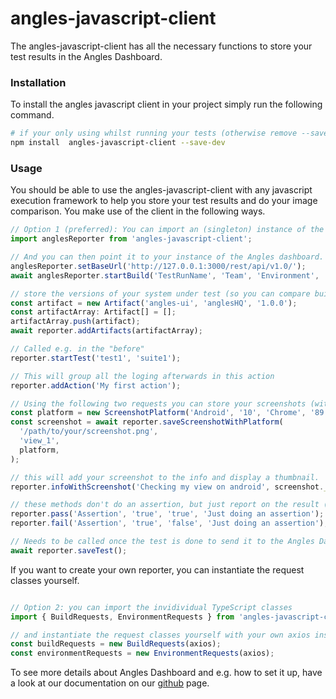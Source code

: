# angles-javascript-client

The angles-javascript-client has all the necessary functions to store your test results in the Angles Dashboard. 

### Installation
To install the angles javascript client in your project simply run the following command.
``` bash
# if your only using whilst running your tests (otherwise remove --save-dev)
npm install  angles-javascript-client --save-dev

```

### Usage
You should be able to use the angles-javascript-client with any javascript execution framework to help you store your test results and do your image comparison. You make use of the client in the following ways.

``` javascript
// Option 1 (preferred): You can import an (singleton) instance of the anglesReporter
import anglesReporter from 'angles-javascript-client';

// And you can then point it to your instance of the Angles dashboard.
anglesReporter.setBaseUrl('http://127.0.0.1:3000/rest/api/v1.0/');
await anglesReporter.startBuild('TestRunName', 'Team', 'Environment', 'Component');

// store the versions of your system under test (so you can compare builds)
const artifact = new Artifact('angles-ui', 'anglesHQ', '1.0.0');
const artifactArray: Artifact[] = [];
artifactArray.push(artifact);
await reporter.addArtifacts(artifactArray);

// Called e.g. in the "before"
reporter.startTest('test1', 'suite1');

// This will group all the loging afterwards in this action
reporter.addAction('My first action');

// Using the following two requests you can store your screenshots (with a view name and platform details)
const platform = new ScreenshotPlatform('Android', '10', 'Chrome', '89.0', 'Samsung Galaxy S9');
const screenshot = await reporter.saveScreenshotWithPlatform(
  '/path/to/your/screenshot.png',
  'view_1',
  platform,
);

// this will add your screenshot to the info and display a thumbnail.
reporter.infoWithScreenshot('Checking my view on android', screenshot._id);

// these methods don't do an assertion, but just report on the result (and change the state of the test run in Angles).
reporter.pass('Assertion', 'true', 'true', 'Just doing an assertion');
reporter.fail('Assertion', 'true', 'false', 'Just doing an assertion');

// Needs to be called once the test is done to send it to the Angles Dashboard.
await reporter.saveTest();

```

If you want to create your own reporter, you can instantiate the request classes yourself.
```javascript

// Option 2: you can import the invidividual TypeScript classes
import { BuildRequests, EnvironmentRequests } from 'angles-javascript-client';

// and instantiate the request classes yourself with your own axios instance.
const buildRequests = new BuildRequests(axios);
const environmentRequests = new EnvironmentRequests(axios);

```

To see more details about Angles Dashboard and e.g. how to set it up, have a look at our documentation on our [github](https://angleshq.github.io/) page.